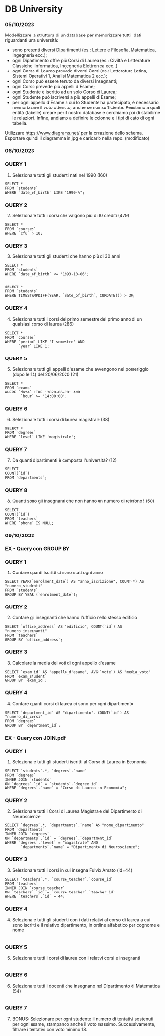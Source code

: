 # DB University

### 05/10/2023

Modellizzare la struttura di un database per memorizzare tutti i dati riguardanti una università:

- sono presenti diversi Dipartimenti (es.: Lettere e Filosofia, Matematica, Ingegneria ecc.);
- ogni Dipartimento offre più Corsi di Laurea (es.: Civiltà e Letterature Classiche, Informatica, Ingegneria Elettronica ecc..)
- ogni Corso di Laurea prevede diversi Corsi (es.: Letteratura Latina, Sistemi Operativi 1, Analisi Matematica 2 ecc.);
- ogni Corso può essere tenuto da diversi Insegnanti;
- ogni Corso prevede più appelli d'Esame;
- ogni Studente è iscritto ad un solo Corso di Laurea;
- ogni Studente può iscriversi a più appelli di Esame;
- per ogni appello d'Esame a cui lo Studente ha partecipato, è necessario memorizzare il voto ottenuto, anche se non sufficiente.
  Pensiamo a quali entità (tabelle) creare per il nostro database e cerchiamo poi di stabilirne le relazioni. Infine, andiamo a definire le colonne e i tipi di dato di ogni tabella.

Utilizzare https://www.diagrams.net/ per la creazione dello schema.
Esportare quindi il diagramma in jpg e caricarlo nella repo. (modificato)

### 06/10/2023

### QUERY 1

1. Selezionare tutti gli studenti nati nel 1990 (160)

```
SELECT *
FROM `students`
WHERE `date_of_birth` LIKE "1990-%";
```

### QUERY 2

2. Selezionare tutti i corsi che valgono più di 10 crediti (479)

```
SELECT *
FROM `courses`
WHERE `cfu` > 10;
```

### QUERY 3

3. Selezionare tutti gli studenti che hanno più di 30 anni

```
SELECT *
FROM `students`
WHERE `date_of_birth` <= '1993-10-06';


SELECT *
FROM `students`
WHERE TIMESTAMPDIFF(YEAR, `date_of_birth`, CURDATE()) > 30;
```

### QUERY 4

4. Selezionare tutti i corsi del primo semestre del primo anno di un
   qualsiasi corso di laurea (286)

```
SELECT *
FROM `courses`
WHERE `period` LIKE 'I semestre' AND
	  `year` LIKE 1;
```

### QUERY 5

5. Selezionare tutti gli appelli d'esame che avvengono nel pomeriggio (dopo le 14) del 20/06/2020 (21)

```
SELECT *
FROM `exams`
WHERE `date` LIKE '2020-06-20' AND
       `hour` >= '14:00:00';

```

### QUERY 6

6. Selezionare tutti i corsi di laurea magistrale (38)

```
SELECT *
FROM `degrees`
WHERE `level` LIKE 'magistrale';
```

### QUERY 7

7. Da quanti dipartimenti è composta l'università? (12)

```
SELECT
COUNT(`id`)
FROM `departments`;
```

### QUERY 8

8. Quanti sono gli insegnanti che non hanno un numero di telefono? (50)

```
SELECT
COUNT(`id`)
FROM `teachers`
WHERE `phone` IS NULL;
```

### 09/10/2023

### EX - Query con GROUP BY

### QUERY 1

1. Contare quanti iscritti ci sono stati ogni anno

```
SELECT YEAR(`enrolment_date`) AS "anno_iscrizione", COUNT(*) AS "numero_studenti"
FROM `students`
GROUP BY YEAR (`enrolment_date`);
```

### QUERY 2

2. Contare gli insegnanti che hanno l'ufficio nello stesso edificio

```
SELECT `office_address` AS "edificio", COUNT(`id`) AS "numero_insegnanti"
FROM `teachers`
GROUP BY `office_address`;
```

### QUERY 3

3. Calcolare la media dei voti di ogni appello d'esame

```
SELECT `exam_id` AS "appello_d'esame", AVG(`vote`) AS "media_voto"
FROM `exam_student`
GROUP BY `exam_id`;
```

### QUERY 4

4. Contare quanti corsi di laurea ci sono per ogni dipartimento

```
SELECT `department_id` AS "dipartimento", COUNT(`id`) AS "numero_di_corsi"
FROM `degrees`
GROUP BY `department_id`;
```

### EX - Query con JOIN.pdf

### QUERY 1

1. Selezionare tutti gli studenti iscritti al Corso di Laurea in Economia

```
SELECT `students`.*, `degrees`.`name`
FROM `degrees`
INNER JOIN `students`
ON `degrees`.`id` = `students`.`degree_id`
WHERE `degrees`.`name` = "Corso di Laurea in Economia";
```

### QUERY 2

2. Selezionare tutti i Corsi di Laurea Magistrale del Dipartimento di Neuroscienze

```
SELECT `degrees`.*, `departments`.`name` AS "nome_dipartimento"
FROM `departments`
INNER JOIN `degrees`
ON `departments`.`id` = `degrees`.`department_id`
WHERE `degrees`.`level` = "magistrale" AND
	   `departments`.`name` = "Dipartimento di Neuroscienze";
```

### QUERY 3

3. Selezionare tutti i corsi in cui insegna Fulvio Amato (id=44)

```
SELECT `teachers`.*, `course_teacher`.`course_id`
FROM `teachers`
INNER JOIN `course_teacher`
ON `teachers`.`id` = `course_teacher`.`teacher_id`
WHERE `teachers`.`id` = 44;
```

### QUERY 4

4. Selezionare tutti gli studenti con i dati relativi al corso di laurea a cui sono iscritti e il relativo dipartimento, in ordine alfabetico per cognome e nome

```

```

### QUERY 5

5. Selezionare tutti i corsi di laurea con i relativi corsi e insegnanti

```

```

### QUERY 6

6. Selezionare tutti i docenti che insegnano nel Dipartimento di Matematica (54)

```

```

### QUERY 7

7. BONUS: Selezionare per ogni studente il numero di tentativi sostenuti per ogni esame, stampando anche il voto massimo. Successivamente, filtrare i tentativi con voto minimo 18.

```

```
